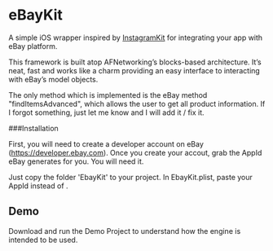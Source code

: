 eBayKit
===========

A simple iOS wrapper inspired by <a href='https://github.com/shyambhat/InstagramKit'>InstagramKit</a> for integrating your app with eBay platform.

This framework is built atop AFNetworking’s blocks-based architecture.
It’s neat, fast and works like a charm providing an easy interface to interacting with eBay’s model objects.

The only method which is implemented is the eBay method "findItemsAdvanced", which allows the user to get all product information. If I forgot something, just let me know and I will add it / fix it.

###Installation

First, you will need to create a developer account on eBay (https://developer.ebay.com).
Once you create your accout, grab the AppId eBay generates for you. You will need it.

Just copy the folder 'EbayKit' to your project.
In EbayKit.plist, paste your AppId instead of <Client id here>.

## Demo

Download and run the Demo Project to understand how the engine is intended to be used.






